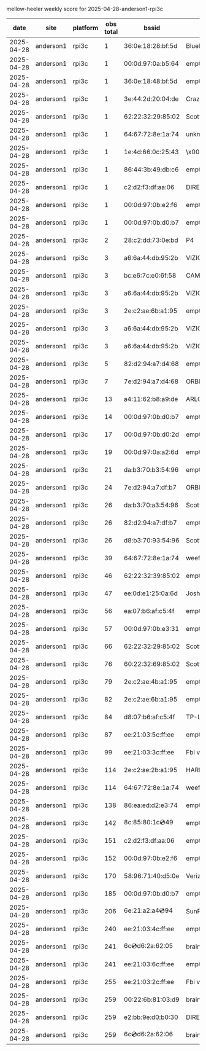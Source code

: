 mellow-heeler weekly score for 2025-04-28-anderson1-rpi3c

|date|site|platform|obs total|bssid|ssid|
|--|--|--|--|--|--|
|2025-04-28|anderson1|rpi3c|1|36:0e:18:28:bf:5d|Bluelotus|
|2025-04-28|anderson1|rpi3c|1|00:0d:97:0a:b5:64|empty_ssid|
|2025-04-28|anderson1|rpi3c|1|36:0e:18:48:bf:5d|empty_ssid|
|2025-04-28|anderson1|rpi3c|1|3e:44:2d:20:04:de|CrazyKFamily|
|2025-04-28|anderson1|rpi3c|1|62:22:32:29:85:02|Scott IoT Wifi|
|2025-04-28|anderson1|rpi3c|1|64:67:72:8e:1a:74|unknown|
|2025-04-28|anderson1|rpi3c|1|1e:4d:66:0c:25:43|\x00\x00\x00\x00\x00\x00\x00\x00\x00\x00\x00\x00\x00\x00\x00\x00\x00\x00\x00\x00\x00|
|2025-04-28|anderson1|rpi3c|1|86:44:3b:49:db:c6|empty_ssid|
|2025-04-28|anderson1|rpi3c|1|c2:d2:f3:df:aa:06|DIRECT-roku-154-DDB46C|
|2025-04-28|anderson1|rpi3c|1|00:0d:97:0b:e2:f6|empty_ssid|
|2025-04-28|anderson1|rpi3c|1|00:0d:97:0b:d0:b7|empty_ssid|
|2025-04-28|anderson1|rpi3c|2|28:c2:dd:73:0e:bd|P4|
|2025-04-28|anderson1|rpi3c|3|a6:6a:44:db:95:2b|VIZIOCastAudio9269|
|2025-04-28|anderson1|rpi3c|3|bc:e6:7c:e0:6f:58|CAMBIUM_2.4GHz_E06F58|
|2025-04-28|anderson1|rpi3c|3|a6:6a:44:db:95:2b|VIZIOCastAudio4569|
|2025-04-28|anderson1|rpi3c|3|2e:c2:ae:6b:a1:95|empty_ssid|
|2025-04-28|anderson1|rpi3c|3|a6:6a:44:db:95:2b|VIZIOCastAudio8666|
|2025-04-28|anderson1|rpi3c|3|a6:6a:44:db:95:2b|VIZIOCastAudio9522|
|2025-04-28|anderson1|rpi3c|5|82:d2:94:a7:d4:68|empty_ssid|
|2025-04-28|anderson1|rpi3c|7|7e:d2:94:a7:d4:68|ORBI67|
|2025-04-28|anderson1|rpi3c|13|a4:11:62:b8:a9:de|ARLO_VMB_5728706419|
|2025-04-28|anderson1|rpi3c|14|00:0d:97:0b:d0:b7|empty_ssid|
|2025-04-28|anderson1|rpi3c|17|00:0d:97:0b:d0:2d|empty_ssid|
|2025-04-28|anderson1|rpi3c|19|00:0d:97:0a:a2:6d|empty_ssid|
|2025-04-28|anderson1|rpi3c|21|da:b3:70:b3:54:96|empty_ssid|
|2025-04-28|anderson1|rpi3c|24|7e:d2:94:a7:df:b7|ORBI67|
|2025-04-28|anderson1|rpi3c|26|da:b3:70:a3:54:96|Scott IoT Wifi|
|2025-04-28|anderson1|rpi3c|26|82:d2:94:a7:df:b7|empty_ssid|
|2025-04-28|anderson1|rpi3c|26|d8:b3:70:93:54:96|Scott WiFi|
|2025-04-28|anderson1|rpi3c|39|64:67:72:8e:1a:74|weefee|
|2025-04-28|anderson1|rpi3c|46|62:22:32:39:85:02|empty_ssid|
|2025-04-28|anderson1|rpi3c|47|ee:0d:e1:25:0a:6d|JoshLily|
|2025-04-28|anderson1|rpi3c|56|ea:07:b6:af:c5:4f|empty_ssid|
|2025-04-28|anderson1|rpi3c|57|00:0d:97:0b:e3:31|empty_ssid|
|2025-04-28|anderson1|rpi3c|66|62:22:32:29:85:02|Scott IoT Wifi|
|2025-04-28|anderson1|rpi3c|76|60:22:32:69:85:02|Scott WiFi|
|2025-04-28|anderson1|rpi3c|79|2e:c2:ae:4b:a1:95|empty_ssid|
|2025-04-28|anderson1|rpi3c|82|2e:c2:ae:6b:a1:95|empty_ssid|
|2025-04-28|anderson1|rpi3c|84|d8:07:b6:af:c5:4f|TP-Link_C54F|
|2025-04-28|anderson1|rpi3c|87|ee:21:03:5c:ff:ee|empty_ssid|
|2025-04-28|anderson1|rpi3c|99|ee:21:03:3c:ff:ee|Fbi van 13|
|2025-04-28|anderson1|rpi3c|114|2e:c2:ae:2b:a1:95|HARMON|
|2025-04-28|anderson1|rpi3c|114|64:67:72:8e:1a:74|weefee|
|2025-04-28|anderson1|rpi3c|138|86:ea:ed:d2:e3:74|empty_ssid|
|2025-04-28|anderson1|rpi3c|142|8c:85:80:1c:cd:49|empty_ssid|
|2025-04-28|anderson1|rpi3c|151|c2:d2:f3:df:aa:06|empty_ssid|
|2025-04-28|anderson1|rpi3c|152|00:0d:97:0b:e2:f6|empty_ssid|
|2025-04-28|anderson1|rpi3c|170|58:96:71:40:d5:0e|Verizon_SLMG6B|
|2025-04-28|anderson1|rpi3c|185|00:0d:97:0b:d0:b7|empty_ssid|
|2025-04-28|anderson1|rpi3c|206|6e:21:a2:a4:cd:94|SunPower21450|
|2025-04-28|anderson1|rpi3c|240|ee:21:03:4c:ff:ee|empty_ssid|
|2025-04-28|anderson1|rpi3c|241|6c:cd:d6:2a:62:05|braingang2_5GEXT|
|2025-04-28|anderson1|rpi3c|241|ee:21:03:6c:ff:ee|empty_ssid|
|2025-04-28|anderson1|rpi3c|255|ee:21:03:2c:ff:ee|Fbi van 13|
|2025-04-28|anderson1|rpi3c|259|00:22:6b:81:03:d9|braingang2|
|2025-04-28|anderson1|rpi3c|259|e2:bb:9e:d0:b0:30|DIRECT-9ED03030|
|2025-04-28|anderson1|rpi3c|259|6c:cd:d6:2a:62:06|braingang2_2GEXT|
